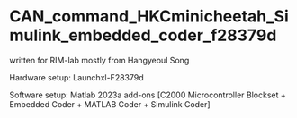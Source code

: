 # CAN_command_HKCminicheetah_Simulink_embedded_coder_f28379d
written for RIM-lab
mostly from Hangyeoul Song

Hardware setup:
Launchxl-F28379d

Software setup:
Matlab 2023a
add-ons [C2000 Microcontroller Blockset + Embedded Coder + MATLAB Coder + Simulink Coder]
